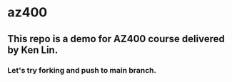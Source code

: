 # az400

## This repo is a demo for AZ400 course delivered by Ken Lin.
### Let's try forking and push to main branch.
